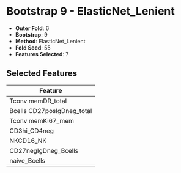 # Bootstrap 9 - ElasticNet_Lenient

- **Outer Fold**: 6
- **Bootstrap**: 9
- **Method**: ElasticNet_Lenient
- **Fold Seed**: 55
- **Features Selected**: 7

## Selected Features

| Feature |
|---------|
| Tconv memDR_total |
| Bcells CD27posIgDneg_total |
| Tconv memKi67_mem |
| CD3hi_CD4neg |
| NKCD16_NK |
| CD27negIgDneg_Bcells |
| naive_Bcells |
